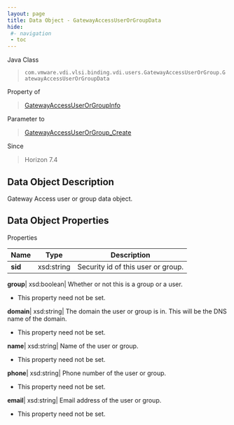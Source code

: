 ```yaml
---
layout: page
title: Data Object - GatewayAccessUserOrGroupData
hide:
 #- navigation
 - toc
---
```






Java Class  
> `com.vmware.vdi.vlsi.binding.vdi.users.GatewayAccessUserOrGroup.GatewayAccessUserOrGroupData`

Property of  
> [GatewayAccessUserOrGroupInfo](vdi.users.GatewayAccessUserOrGroup.GatewayAccessUserOrGroupInfo.md#field_detail)

Parameter to  
> [GatewayAccessUserOrGroup_Create](vdi.users.GatewayAccessUserOrGroup.md#create)

Since  
> Horizon 7.4


## Data Object Description 

Gateway Access user or group data object. 

## Data Object Properties

Properties

Name |  Type |  Description   
---|---|---  
**sid**|  xsd:string|  Security id of this user or group.   
  
**group**|  xsd:boolean|  Whether or not this is a group or a user.   


* This property need not be set.

  
**domain**|  xsd:string|  The domain the user or group is in. This will be the DNS name of the domain.   


* This property need not be set.

  
**name**|  xsd:string|  Name of the user or group.   


* This property need not be set.

  
**phone**|  xsd:string|  Phone number of the user or group.   


* This property need not be set.

  
**email**|  xsd:string|  Email address of the user or group.   


* This property need not be set.

  
  
  
   
  
  
